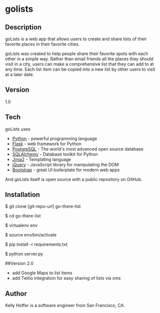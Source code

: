# golists

## Description

goLists is a web app that allows users to create and share lists of their favorite places in their favorite cities.

goLists was created to help people share their favorite spots with each other in a simple way. Rather than email friends all the places they should visit in a city, users can make a comprehensive list that they can add to at any time. Each list item can be copied into a new list by other users to visit at a later date. 

## Version

1.0

## Tech
goLists uses

* [Python](https://www.python.org/) - powerful programming language
* [Flask](http://flask.pocoo.org/) - web framework for Python
* [PostgreSQL](https://www.postgresql.org/) - The world's most advanced open source database
* [SQLAlchemy](http://www.sqlalchemy.org/) - Database toolkit for Python
* [Jinja2](http://jinja.pocoo.org/docs/dev/) - Templating language
* [jQuery](https://jquery.com/) - JavaScript library for manipulating the DOM
* [Bootstrap](http://getbootstrap.com/) - great UI boilerplate for modern web apps

And goLists itself is open source with a public repository on GitHub.

## Installation

  $ git clone [git-repo-url] go-there-list

  $ cd go-there-list

  $ virtualenv env

  $ source env/bin/activate

  $ pip install -r requirements.txt

  $ python server.py

##Version 2.0

* add Google Maps to list items
* add Twilio integration for easy sharing of lists via sms

## Author

Kelly Hoffer is a software engineer from San Francisco, CA.
